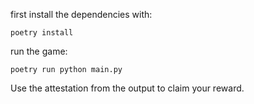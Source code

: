 first install the dependencies with:
```
poetry install
```

run the game:

```
poetry run python main.py
```

Use the attestation from the output to claim your reward.
